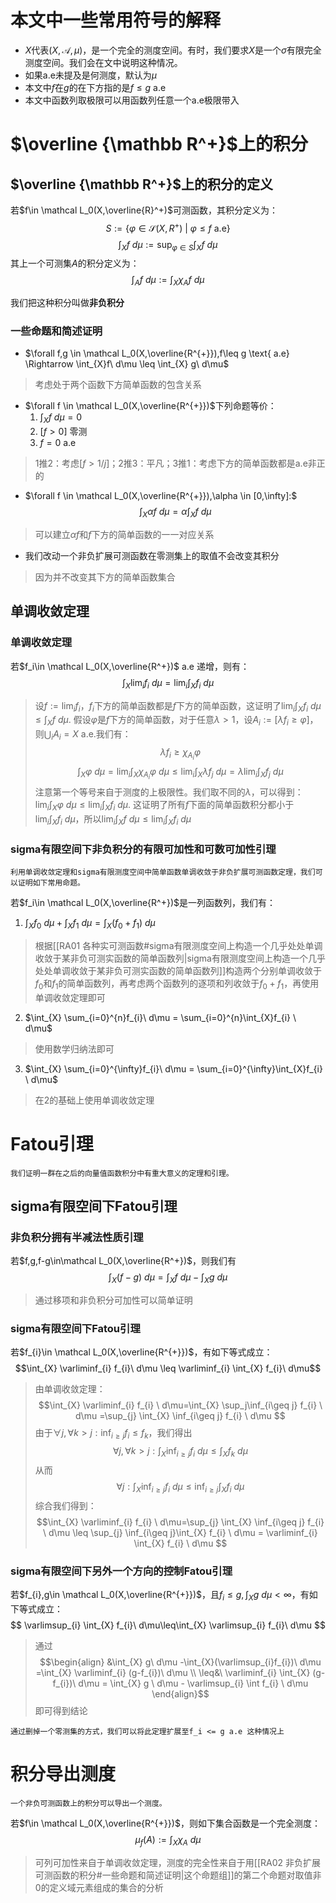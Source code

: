 # 本文中一些常用符号的解释
* $X$代表$(X,\mathcal A,\mu)$，是一个完全的测度空间。有时，我们要求$X$是一个$\sigma$有限完全测度空间。我们会在文中说明这种情况。
* 如果a.e未提及是何测度，默认为$\mu$
* 本文中$f$在$g$的在下方指的是$f\leq g$ a.e
* 本文中函数列取极限可以用函数列任意一个a.e极限带入
# $\overline {\mathbb R^+}$上的积分

## $\overline {\mathbb R^+}$上的积分的定义
若$f\in \mathcal L_0(X,\overline{R}^+)$可测函数，其积分定义为：$$S:=\{\varphi \in \mathcal S(X,R^{+})\ | \  \varphi \leq f \text{ a.e}\}$$ $$\int_{X} f\ d\mu := \sup_{\varphi \in S} \int_{X}f\ d\mu$$
其上一个可测集$A$的积分定义为：$$\int _{A} f\ d\mu := \int_{X}\chi_{A}f\ d\mu$$

我们把这种积分叫做**非负积分**
### 一些命题和简述证明
* $\forall f,g \in \mathcal L_0(X,\overline{R^{+}}),f\leq g \text{ a.e} \Rightarrow \int_{X}f\ d\mu \leq \int_{X} g\ d\mu$
>考虑处于两个函数下方简单函数的包含关系
* $\forall f \in \mathcal L_0(X,\overline{R^{+}})$下列命题等价：
	1. $\int_{X} f\ d\mu = 0$
	2. $[f>0]$ 零测
	3. $f =0$ a.e
>1推2：考虑$[f>1/j]$；2推3：平凡；3推1：考虑下方的简单函数都是a.e非正的
* $\forall f \in \mathcal L_0(X,\overline{R^{+}}),\alpha \in [0,\infty]:$ $$\int_{X}\alpha f\ d\mu = \alpha\int_{X}  f\ d\mu$$
>可以建立$\alpha f$和$f$下方的简单函数的一一对应关系
* 我们改动一个非负扩展可测函数在零测集上的取值不会改变其积分
>因为并不改变其下方的简单函数集合
## 单调收敛定理

### 单调收敛定理
若$f_i\in \mathcal L_0(X,\overline{R^+})$ a.e 递增，则有：$$\int_{X} \lim_{i}f_{i}\ d\mu = \lim_{i} \int_{X} f_{i} \ d\mu $$
>设$f:=\lim_{i} f_i$，$f_i$下方的简单函数都是$f$下方的简单函数，这证明了$\lim_{i} \int_{X} f_{i}\ d\mu\leq \int_{X} f \ d\mu$.
>假设$\varphi$是$f$下方的简单函数，对于任意$\lambda>1$，设$A_i:=[\lambda f_{i}\geq\varphi]$，则$\bigcup_{i}A_{i} = X$ a.e.我们有：$$\lambda f_{i}\geq \chi_{A_{i}}\varphi$$ $$\int_{X} \varphi\ d\mu =\lim_{i} \int_{X} \chi_{A_{i}}\varphi\ d\mu \leq \lim_{i}\int_{X} \lambda f_{j}\ d\mu = \lambda\lim_{i} \int_{X} f_{j} \ d\mu $$
>注意第一个等号来自于测度的上极限性。我们取不同的$\lambda$，可以得到：$\lim_{i} \int_{X} \varphi \ d\mu\leq \lim_{i}  \int_{X} f_{i}\ d\mu$. 这证明了所有$f$下面的简单函数积分都小于$\lim_{i}  \int_{X} f_{i}\ d\mu$，所以$\lim_{i} \int_{X} f \ d\mu\leq \lim_{i}  \int_{X} f_{i}\ d\mu$


### sigma有限空间下非负积分的有限可加性和可数可加性引理
	利用单调收敛定理和sigma有限测度空间中简单函数单调收敛于非负扩展可测函数定理，我们可以证明如下常用命题。

若$f_i\in \mathcal L_0(X,\overline{R^+})$是一列函数列，我们有：
1. $\int_{X} f_{0}\ d\mu +\int_{X} f_{1}\ d\mu =\int_{X} (f_{0}+f_{1})\ d\mu$
>根据[[RA01 各种实可测函数#sigma有限测度空间上构造一个几乎处处单调收敛于某非负可测实函数的简单函数列|sigma有限测度空间上构造一个几乎处处单调收敛于某非负可测实函数的简单函数列]]构造两个分别单调收敛于$f_0$和$f_1$的简单函数列，再考虑两个函数列的逐项和列收敛于$f_0+f_1$，再使用单调收敛定理即可
2. $\int_{X} \sum_{i=0}^{n}f_{i}\ d\mu = \sum_{i=0}^{n}\int_{X}f_{i} \ d\mu$
>使用数学归纳法即可
3. $\int_{X} \sum_{i=0}^{\infty}f_{i}\ d\mu = \sum_{i=0}^{\infty}\int_{X}f_{i} \ d\mu$
>在2的基础上使用单调收敛定理

# Fatou引理
	我们证明一群在之后的向量值函数积分中有重大意义的定理和引理。

## sigma有限空间下Fatou引理

### 非负积分拥有半减法性质引理
若$f,g,f-g\in\mathcal L_0(X,\overline{R^+})$，则我们有$$\int_{X} (f-g) \ d\mu = \int_{X} f\ d\mu-\int_{X}g \ d\mu$$
>通过移项和非负积分可加性可以简单证明
### sigma有限空间下Fatou引理
若$f_{i}\in \mathcal L_0(X,\overline{R^{+}})$，有如下等式成立：$$\int_{X} \varliminf_{i} f_{i}\ d\mu \leq \varliminf_{i} \int_{X} f_{i}\ d\mu$$
>由单调收敛定理：$$\int_{X} \varliminf_{i} f_{i} \ d\mu=\int_{X} \sup_j\inf_{i\geq j} f_{i} \ d\mu =\sup_{j} \int_{X} \inf_{i\geq j} f_{i} \ d\mu $$ 由于$\forall j,\forall k>j:\inf_{i\geq j} f_{i} \leq f_k$，我们得出$$\forall j,\forall k>j:\int_{X} \inf_{i\geq j} f_{i}\ d\mu \leq \int_{X} f_{k}\ d\mu$$从而$$\forall j: \int_{X} \inf_{i\geq j} f_{i}\ d\mu \leq \inf_{i\geq j}\int_{X}  f_{i}\ d\mu $$综合我们得到：$$\int_{X} \varliminf_{i} f_{i} \ d\mu=\sup_{j} \int_{X} \inf_{i\geq j} f_{i} \ d\mu \leq  \sup_{j} \inf_{i\geq j}\int_{X}  f_{i} \ d\mu = \varliminf_{i} \int_{X}  f_{i} \ d\mu $$

### sigma有限空间下另外一个方向的控制Fatou引理
若$f_{i},g\in \mathcal L_0(X,\overline{R^{+}})$，且$f_{i}\leq g, \int_{X} g \ d\mu < \infty$，有如下等式成立：$$ \varlimsup_{i} \int_{X} f_{i}\ d\mu\leq\int_{X} \varlimsup_{i} f_{i}\ d\mu $$
>通过$$\begin{align}
&\int_{X} g\ d\mu -\int_{X}(\varlimsup_{i}f_{i})\ d\mu =\int_{X} \varliminf_{i} (g-f_{i})\ d\mu \\
\leq&\ \varliminf_{i} \int_{X} (g-f_{i})\ d\mu = \int_{X} g \ d\mu - \varlimsup_{i} \int f_{i} \ d\mu
\end{align}$$
>即可得到结论

	通过删掉一个零测集的方式，我们可以将此定理扩展至f_i <= g a.e 这种情况上


# 积分导出测度
	一个非负可测函数上的积分可以导出一个测度。

若$f\in \mathcal L_0(X,\overline{R^{+}})$，则如下集合函数是一个完全测度：$$\mu_{f}(A) := \int_{X} \chi_{A} \ d\mu $$
>可列可加性来自于单调收敛定理，测度的完全性来自于用[[RA02 非负扩展可测函数的积分#一些命题和简述证明|这个命题组]]的第二个命题对取值非0的定义域元素组成的集合的分析


